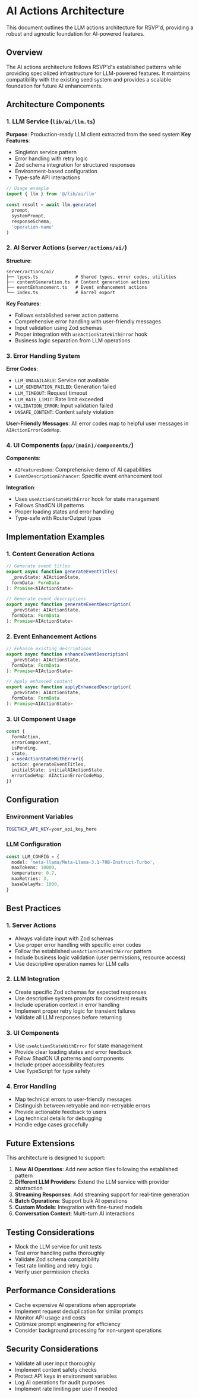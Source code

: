 # AI Actions Architecture

This document outlines the LLM actions architecture for RSVP'd, providing a robust and agnostic foundation for AI-powered features.

## Overview

The AI actions architecture follows RSVP'd's established patterns while providing specialized infrastructure for LLM-powered features. It maintains compatibility with the existing seed system and provides a scalable foundation for future AI enhancements.

## Architecture Components

### 1. LLM Service (`lib/ai/llm.ts`)

**Purpose**: Production-ready LLM client extracted from the seed system
**Key Features**:
- Singleton service pattern
- Error handling with retry logic
- Zod schema integration for structured responses
- Environment-based configuration
- Type-safe API interactions

```typescript
// Usage example
import { llm } from '@/lib/ai/llm'

const result = await llm.generate(
  prompt,
  systemPrompt,
  responseSchema,
  'operation-name'
)
```

### 2. AI Server Actions (`server/actions/ai/`)

**Structure**:
```
server/actions/ai/
├── types.ts              # Shared types, error codes, utilities
├── contentGeneration.ts  # Content generation actions
├── eventEnhancement.ts   # Event enhancement actions
└── index.ts              # Barrel export
```

**Key Features**:
- Follows established server action patterns
- Comprehensive error handling with user-friendly messages
- Input validation using Zod schemas
- Proper integration with `useActionStateWithError` hook
- Business logic separation from LLM operations

### 3. Error Handling System

**Error Codes**:
- `LLM_UNAVAILABLE`: Service not available
- `LLM_GENERATION_FAILED`: Generation failed
- `LLM_TIMEOUT`: Request timeout
- `LLM_RATE_LIMIT`: Rate limit exceeded
- `VALIDATION_ERROR`: Input validation failed
- `UNSAFE_CONTENT`: Content safety violation

**User-Friendly Messages**: All error codes map to helpful user messages in `AIActionErrorCodeMap`.

### 4. UI Components (`app/(main)/components/`)

**Components**:
- `AIFeaturesDemo`: Comprehensive demo of AI capabilities
- `EventDescriptionEnhancer`: Specific event enhancement tool

**Integration**:
- Uses `useActionStateWithError` hook for state management
- Follows ShadCN UI patterns
- Proper loading states and error handling
- Type-safe with RouterOutput types

## Implementation Examples

### 1. Content Generation Actions

```typescript
// Generate event titles
export async function generateEventTitles(
  _prevState: AIActionState,
  formData: FormData
): Promise<AIActionState>

// Generate event descriptions
export async function generateEventDescription(
  _prevState: AIActionState,
  formData: FormData
): Promise<AIActionState>
```

### 2. Event Enhancement Actions

```typescript
// Enhance existing descriptions
export async function enhanceEventDescription(
  _prevState: AIActionState,
  formData: FormData
): Promise<AIActionState>

// Apply enhanced content
export async function applyEnhancedDescription(
  _prevState: AIActionState,
  formData: FormData
): Promise<AIActionState>
```

### 3. UI Component Usage

```typescript
const {
  formAction,
  errorComponent,
  isPending,
  state,
} = useActionStateWithError({
  action: generateEventTitles,
  initialState: initialAIActionState,
  errorCodeMap: AIActionErrorCodeMap,
})
```

## Configuration

### Environment Variables

```bash
TOGETHER_API_KEY=your_api_key_here
```

### LLM Configuration

```typescript
const LLM_CONFIG = {
  model: 'meta-llama/Meta-Llama-3.1-70B-Instruct-Turbo',
  maxTokens: 10000,
  temperature: 0.7,
  maxRetries: 3,
  baseDelayMs: 1000,
}
```

## Best Practices

### 1. Server Actions

- Always validate input with Zod schemas
- Use proper error handling with specific error codes
- Follow the established `useActionStateWithError` pattern
- Include business logic validation (user permissions, resource access)
- Use descriptive operation names for LLM calls

### 2. LLM Integration

- Create specific Zod schemas for expected responses
- Use descriptive system prompts for consistent results
- Include operation context in error handling
- Implement proper retry logic for transient failures
- Validate all LLM responses before returning

### 3. UI Components

- Use `useActionStateWithError` for state management
- Provide clear loading states and error feedback
- Follow ShadCN UI patterns and components
- Include proper accessibility features
- Use TypeScript for type safety

### 4. Error Handling

- Map technical errors to user-friendly messages
- Distinguish between retryable and non-retryable errors
- Provide actionable feedback to users
- Log technical details for debugging
- Handle edge cases gracefully

## Future Extensions

This architecture is designed to support:

1. **New AI Operations**: Add new action files following the established pattern
2. **Different LLM Providers**: Extend the LLM service with provider abstraction
3. **Streaming Responses**: Add streaming support for real-time generation
4. **Batch Operations**: Support bulk AI operations
5. **Custom Models**: Integration with fine-tuned models
6. **Conversation Context**: Multi-turn AI interactions

## Testing Considerations

- Mock the LLM service for unit tests
- Test error handling paths thoroughly
- Validate Zod schema compatibility
- Test rate limiting and retry logic
- Verify user permission checks

## Performance Considerations

- Cache expensive AI operations when appropriate
- Implement request deduplication for similar prompts
- Monitor API usage and costs
- Optimize prompt engineering for efficiency
- Consider background processing for non-urgent operations

## Security Considerations

- Validate all user input thoroughly
- Implement content safety checks
- Protect API keys in environment variables
- Log AI operations for audit purposes
- Implement rate limiting per user if needed

